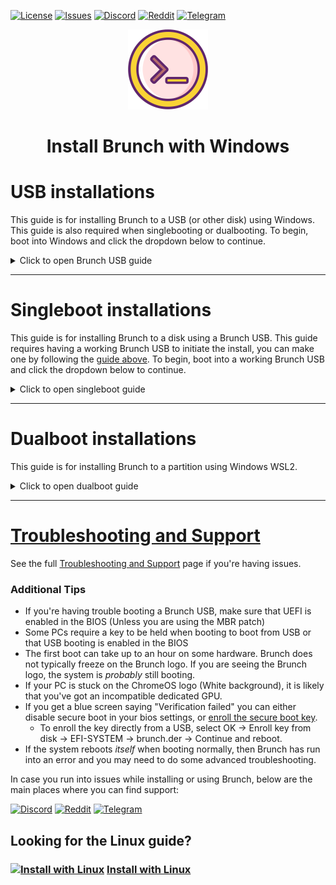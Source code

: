 <div id="top"></div>

<!-- Shields/Logos -->
[![License][license-shield]][license-url]
[![Issues][issues-shield]][issues-url]
[![Discord][discord-shield]][discord-url]
[![Reddit][reddit-shield]][reddit-url]
[![Telegram][telegram-shield]][telegram-url]
<!-- Project Logo -->
<p align="center">
  <a href="https://github.com/sebanc/brunch" title="Brunch">
   <img src="./images/terminal_icon-512.png" width="128px" alt="Logo"/>
  </a>
</p>
<h1 align="center">Install Brunch with Windows</h1>

<!-- Installation Guides -->
# USB installations
This guide is for installing Brunch to a USB (or other disk) using Windows. This guide is also required when singlebooting or dualbooting. To begin, boot into Windows and click the dropdown below to continue.

<details>
  <summary>Click to open Brunch USB guide</summary>

### Requirements
- Administrator access.
- Target Disk/USB must be 16 GB minimum.
  - You will also need about 16 GB of free space in your Windows installation.
- A linux installation vis WSL2
- `pv`, `tar`, `unzip` and `cgpt` packages.
- A [compatible PC][compatibility] to boot Brunch on.
- An entry level understanding of the linux terminal.
  - This guide aims to make this process as easy as possible, but knowing the basics is expected.

### Recoveries
1. Download a recovery suitable for your CPU. The list below can help you select one. You do *not* need to select a recovery that matches the latest Brunch release number, the most recent avaliable is typically fine.
  
#### Intel
* ["rammus" is suggested for 1st gen -> 9th gen.][recovery-rammus]
* ["volteer" is suggested for 10th & 11th gen.][recovery-volteer]
  * [11th gen (and some 10th gen) may need kernel 5.10][changing-kernels] 
#### AMD
* ["grunt" is suggested for Stoney Ridge & Bristol Ridge.][recovery-grunt]
* ["zork" is suggested for Ryzen.][recovery-zork]
  * [Ryzen 4xxx devices need kernel 5.10][changing-kernels]

Recoveries can be found by clicking the above links. They can also be found by going to [cros.tech][cros-tech] or the [cros-updates-serving][cros-official] site and searching for the recovery you want.

After selecting the recovery you want, you can select a specific release. Posted releases may be behind the current release, this is normal and you can update into the current release later. It is usually suggested to use the latest release avaliable.

### Gathering Files
2. Download the Brunch files from this GitHub repository. Do not use files found on other sites or linked in videos online. The [releases tab][releases-tab] can be found at the bottom of the right-hand column on the main GitHub page, but it is generally suggested to use the [latest release][latest-release].

When downloading a release, select the brunch...tar.gz file from the assets at the bottom of the release post. You do not need the source code files, do not download them.

Before continuing, you will need a linux distro installed from the Microsoft Store using WSL2, and the distro must be set up and ready to use. Please refer to online resources for this as the setup can be complicated for some systems.

### Prepare the Terminal
3. Once both files have been downloaded, the Brunch release and your chosen ChromeOS recovery, Launch WSL2.
4. Make sure that pv, cgpt, tar and unzip are installed.

```sudo apt update && sudo apt -y install pv cgpt tar unzip```
  * My example uses `apt`, a package manager for Debian and Ubuntu based distros. If you use Arch, you will need [vboot-utils][vboot-utils] for access to cgpt and a different package manager may be needed to install the rest.

4b. Some Linux releases may require the `universe` repo to install some of the above dependencies. If you get any errors about a dependency being unavaliable, add the `universe` repo with this command, and then try the previous step again afterwards.

```sudo add-apt-repository universe```
  
5. After all dependencies have been installed, `cd` into the directory where your files were downloaded.
  * Replace `username` with your *Windows* username.
  * The linux terminal is Case Sensitive, be mindful of capital letters.

```cd /mnt/c/Users/username/Downloads```
  
6. Extract the Brunch archive using `tar`
  * Replace `brunch_filename.tar.gz` with the file's actual filename.

```tar zxvf brunch_filename.tar.gz```
  
7. Extract the ChromeOS recovery using `unzip`
  * Replace `chromeos_filename.bin.zip` with the file's actual filename.

```unzip chromeos_filename.bin.zip```

Once completed, you will have 4 new files from the brunch archive, and a recovery bin that we will use in the next step.

### Special instructions for Legacy devices **only**
This step is only needed for legacy boot devices that do not support UEFI. If your PC supports UEFI, _skip this step!_
* If you need it, this is when you should download the [MBR patch][mbr-patch] from the main branch and extract it with `tar`.
  * This file will overwrite some of the files you've already extracted, this is supposed to happen.

```tar zxvf mbr_support.tar.gz```

### Install Brunch

8. Once you've got your files ready, you're ready to install Brunch.
  * As before, replace `chromeos_filename.bin` with the bin file's actual filename.

```sudo bash chromeos-install.sh -src chromeos_filename.bin -dst chromeos.img```

The script will ask for confirmation. If you're ready to install, type `yes` into the prompt.

The installation may take some time depending on the speed of your disk, please be patient. There may be a couple of GPT Header errors, which can be safely ignored. 

The installation will report that ChromeOS was installed when it is finished. Before closing the terminal, make sure that there are no additional errors in the terminal. If there are no errors, then you are good to go!

### Making the USB

9. Since WSL2 does not have direct disk access, we make an img with WSL2 and then use another program such as [Rufus][rufus-link] or [Etcher][etcher-link] to write the disk to a USB. Open the program of your choice, select the chromeos.img in your Downloads folder and write it to your USB.

### Next Steps
  
If you installed to a USB or a second internal disk, then you should be ready to boot into Brunch. If you've installed to a USB, keep it plugged in and reboot. It is normal for the first boot to take a very long time, please be patient.

* The first boot is the best time to setup anything important such as [changing kernels][changing-kernels] or [framework options][framework-options] by selecting the "ChromeOS (Settings)" boot option.
* If you have any issues, it is strongly advised to check out the [Brunch Configuration Menu][edit-brunch-config] for possible patches or solutions.
* At this point, your device may incorrectly state that your installation is only 14 GB, regardless of it's actual size. This can be fixed by opening a developer shell on the startup screen with **Ctrl + Alt + F2**.
  * Log in as `root` there should be no password.
  * Enter `resize-data` then reboot the PC when it's finished. Your reported size should now be accurate.

## Secure Boot
  
10. If secure boot is enabled, a blue screen saying `Verification failed: (15) Access Denied` may appear upon boot. 
  * To enroll the key directly from a USB, select OK -> Enroll key from disk -> EFI-SYSTEM -> brunch.der -> Continue and reboot.

  </details>
  
***
 
# Singleboot installations
This guide is for installing Brunch to a disk using a Brunch USB. This guide requires having a working Brunch USB to initiate the install, you can make one by following the [guide above][brunch-usb-guide-win]. To begin, boot into a working Brunch USB and click the dropdown below to continue.

<details>
  <summary>Click to open singleboot guide</summary>

### Requirements
- Administrator access.
- Target Disk must be 16 GB minimum.
- Working Brunch USB.
- A [compatible PC][compatibility] to boot Brunch on.
- An entry level understanding of the linux terminal.
  - This guide aims to make this process as easy as possible, but knowing the basics is expected.

### Selecting a Target Disk
  
1. Log into ChromeOS, and open a Crosh Shell with **Ctrl + Alt + T**, then enter `shell` at the prompt.
  
2. Before continuing, you will need to know what disk you want to install to. Be absolutely sure **before** you continue, this installation will erase **everything** on that disk, including other partitions. The disk must be at least 16 GB, or the installation will fail. There are several ways to determine which disk is your target, in my example I'll be using `lsblk`.
  
```lsblk -e7```
  
This command will show your disks, and the partitions on them. It will also show their sizes and if they are currently mounted. Use this information to determine which disk is your target.
  
***
  
#### Tips:
  
* Your target will **never** be zram or a loop device.
* Some PCs may require RAID to be disabled before showing your disks correctly.
* For this installation, a USB is treated the same as any HDD or SSD.
* If there is an EFI mountpoint on a disk that disk is your boot disk.
  * You **cannot** install Brunch directly onto the same disk you are currently booting from.
* When doing a singleboot installation, your target will **not** be a partition. This method installs to the *entire* disk.
  
  ***
  
### Install Brunch
  
3. Once you've determined your target disk, you're ready to install Brunch.
  * You will replace `disk` with your target disk. (Such as `sdb`, `mmcblk0` or `nvme0n1` for example)
  
```sudo chromeos-install -dst /dev/disk```
  
The script will ask for confirmation. If you're ready to install, type `yes` into the prompt.
  
The installation may take some time depending on the speed of your target disk, please be patient. There may be a couple of GPT Header errors, which can be safely ignored. 
  
The installation will report that ChromeOS was installed when it is finished. Before closing the terminal, make sure that there are no additional errors in the terminal. If there are no errors, then you are good to go!

### Next Steps
  
It is normal for the first boot to take a very long time, please be patient.

* The first boot is the best time to setup anything important such as [changing kernels][changing-kernels] or [framework options][framework-options] by selecting the "ChromeOS (Settings)" boot option.
* If you have any issues, it is strongly advised to check out the [Brunch Configuration Menu][edit-brunch-config] for possible patches or solutions.
  
</details>  
  
  ***
 
# Dualboot installations
This guide is for installing Brunch to a partition using Windows WSL2.

<details>
  <summary>Click to open dualboot guide</summary>

### Requirements
- Administrator access.
- Target partition must be 16gb minimum, unencrypted (bitlocker disabled), and formatted as NTFS.
- A linux installation vis WSL2
- `pv`, `tar`, `unzip` and `cgpt` packages.
- A [compatible PC][compatibility] to boot Brunch on.
- An entry level understanding of the linux terminal.
  - This guide aims to make this process as easy as possible, but knowing the basics is expected.

### Recoveries
1. Download a recovery suitable for your CPU. The list below can help you select one. You do *not* need to select a recovery that matches the latest Brunch release number, the most recent avaliable is typically fine.
  
#### Intel
* ["rammus" is suggested for 1st gen -> 9th gen.][recovery-rammus]
* ["volteer" is suggested for 10th & 11th gen.][recovery-volteer]
  * [11th gen (and some 10th gen) may need kernel 5.10][changing-kernels] 
#### AMD
* ["grunt" is suggested for Stoney Ridge & Bristol Ridge.][recovery-grunt]
* ["zork" is suggested for Ryzen.][recovery-zork]
  * [Ryzen 4xxx devices need kernel 5.10][changing-kernels]

Recoveries can be found by clicking the above links. They can also be found by going to [cros.tech][cros-tech] or the [cros-updates-serving][cros-official] site and searching for the recovery you want.

After selecting the recovery you want, you can select a specific release. Posted releases may be behind the current release, this is normal and you can update into the current release later. It is usually suggested to use the latest release avaliable.

### Gathering Files
2. Download the Brunch files from this GitHub repository. Do not use files found on other sites or linked in videos online. The [releases tab][releases-tab] can be found at the bottom of the right-hand column on the main GitHub page, but it is generally suggested to use the [latest release][latest-release].

When downloading a release, select the brunch...tar.gz file from the assets at the bottom of the release post. You do not need the source code files, do not download them.

Before continuing, you will need a linux distro installed from the Microsoft Store using WSL2, and the distro must be set up and ready to use. Please refer to online resources for this as the setup can be complicated for some systems.

### Prepare the Terminal
3. Once both files have been downloaded, the Brunch release and your chosen ChromeOS recovery, Launch WSL2.
4. Make sure that pv, cgpt, tar and unzip are installed.

```sudo apt update && sudo apt -y install pv cgpt tar unzip```
  * My example uses `apt`, a package manager for Debian and Ubuntu based distros. If you use Arch, you will need [vboot-utils][vboot-utils] for access to cgpt and a different package manager may be needed to install the rest.

4b. Some Linux releases may require the `universe` repo to install some of the above dependencies. If you get any errors about a dependency being unavaliable, add the `universe` repo with this command, and then try the previous step again afterwards.

```sudo add-apt-repository universe```
  
5. After all dependencies have been installed, `cd` into the directory where your files were downloaded.
  * Replace `username` with your *Windows* username.
  * The linux terminal is Case Sensitive, be mindful of capital letters.

```cd /mnt/c/Users/username/Downloads```
  
6. Extract the Brunch archive using `tar`
  * Replace `brunch_filename.tar.gz` with the file's actual filename.

```tar zxvf brunch_filename.tar.gz```
  
7. Extract the ChromeOS recovery using `unzip`
  * Replace `chromeos_filename.bin.zip` with the file's actual filename.

```unzip chromeos_filename.bin.zip```

Once completed, you will have 4 new files from the brunch archive, and a recovery bin that we will use in the next step.

### Install Brunch

8. Once you've got your files ready, you're ready to install Brunch.
  * As before, replace `chromeos_filename.bin` with the bin file's actual filename.
  * You will also replace `size` with a whole number. (Such as `14`, `20`, or `100` for example)
    * The number must be a *minimum* of 14, but *less* than the avaliable space on your partition in GB.

Make a directory to install Brunch, for example:  
  - run `mkdir /mnt/c/Users/username/brunch` if you want to install brunch in your home folder on C: partition.
  - or `mkdir /mnt/d/brunch` if you want to install brunch in the D: partition.

  Then launch the installer providing "-dst" argument with the name of the image file to be created (in your brunch directory):
```sudo bash chromeos-install.sh -src chromeos_filename.bin -dst /mnt/c/Users/username/brunch/chromeos.img -s size```

The installation may take some time depending on the speed of your target disk, please be patient. There may be a couple of GPT Header errors, which can be safely ignored. If you are told that there is not enough space to install, reduce the number at the end of your command until it fits. It is normal that the img cannot take the entire space of the partition, as some of that space is reserved by the system.

When the installer asks you for the type of install, type "dualboot" in the terminal and press "Enter" to continue.

The installation will report that ChromeOS was installed when it is finished. Before continuing, make sure that there are no additional errors in the terminal. If there are no errors, then you are good to continue!
  
### Set up Grub2Win
10. Reboot into Windows and install [Grub2win][grub2win] if you have not already, then launch the program.
  
11. Click on the `Manage Boot Menu` button, then `Add A New Entry`.
  
  * Select `Create user section` from the 'Type' section. This will open a text file. Open the chromeos.grub.txt file we saved earlier, it's in the same directory as your chromeos.img. Copy the grub boot entries saved in that file and copy them into Grub2win.
  
  * Click `Ok` and `Apply` to save your entries into Grub2win.
    * Your entry will not be saved unless you click *both* `Ok` *and* `Apply`.

### Prevent Windows from locking the NTFS partition
12. Disable encryption / hibernation

ChromeOS will not be bootable and / or stable if you do not perform the below actions (Refer to Windows online resources if needed):
  - Ensure that bitlocker is disabled on the drive which contains the ChromeOS image or disable it.
  - Disable fast startup.
  - Disable hibernation.
  
At this point, you are ready to reboot and you'll be greeted by the Grub2win menu instead of booting into Windows. 

### Next Steps
  
It is normal for the first boot to take a very long time, please be patient.

* The first boot is the best time to setup anything important such as [changing kernels][changing-kernels] or [framework options][framework-options] by selecting the "ChromeOS (Settings)" boot option.
* If you have any issues, it is strongly advised to check out the [Brunch Configuration Menu][edit-brunch-config] for possible patches or solutions.

  </details>
 
 ***
 
# [Troubleshooting and Support][troubleshooting-and-faqs]

See the full [Troubleshooting and Support][troubleshooting-and-faqs] page if you're having issues.

### Additional Tips
* If you're having trouble booting a Brunch USB, make sure that UEFI is enabled in the BIOS (Unless you are using the MBR patch)
* Some PCs require a key to be held when booting to boot from USB or that USB booting is enabled in the BIOS
* The first boot can take up to an hour on some hardware. Brunch does not typically freeze on the Brunch logo. If you are seeing the Brunch logo, the system is _probably_ still booting.
* If your PC is stuck on the ChromeOS logo (White background), it is likely that you've got an incompatible dedicated GPU.
* If you get a blue screen saying "Verification failed" you can either disable secure boot in your bios settings, or [enroll the secure boot key][secure-boot].
  * To enroll the key directly from a USB, select OK -> Enroll key from disk -> EFI-SYSTEM -> brunch.der -> Continue and reboot.
* If the system reboots _itself_ when booting normally, then Brunch has run into an error and you may need to do some advanced troubleshooting.

In case you run into issues while installing or using Brunch, below are the main places where you can find support:

[![Discord][discord-shield]][discord-url]
[![Reddit][reddit-shield]][reddit-url]
[![Telegram][telegram-shield]][telegram-url]

<!-- Alternate Guide -->
## Looking for the Linux guide?
### [![Install with Linux][linux-img]][linux-guide]  [Install with Linux][Linux-guide]

<!-- Reference Links -->
<!-- Badges -->
[license-shield]: https://img.shields.io/github/license/sebanc/brunch?label=License&logo=Github&style=flat-square
[license-url]: ./LICENSE
[forks-shield]: https://img.shields.io/github/forks/sebanc/brunch?label=Forks&logo=Github&style=flat-square
[forks-url]: https://github.com/sebanc/brunch/fork
[stars-shield]: https://img.shields.io/github/stars/sebanc/brunch?label=Stars&logo=Github&style=flat-square
[stars-url]: https://github.com/sebanc/brunch/stargazers
[issues-shield]: https://img.shields.io/github/issues/sebanc/brunch?label=Issues&logo=Github&style=flat-square
[issues-url]: https://github.com/sebanc/brunch/issues
[pulls-shield]: https://img.shields.io/github/issues-pr/sebanc/brunch?label=Pull%20Requests&logo=Github&style=flat-square
[pulls-url]: https://github.com/sebanc/brunch/pulls
[discord-shield]: https://img.shields.io/badge/Discord-Join-7289da?style=flat-square&logo=discord&logoColor=%23FFFFFF
[discord-url]: https://discord.gg/x2EgK2M
[telegram-shield]: https://img.shields.io/badge/Telegram-Join-0088cc?style=flat-square&logo=telegram&logoColor=%23FFFFFF
[telegram-url]: https://t.me/chromeosforpc
[reddit-shield]: https://img.shields.io/badge/Reddit-Join-FF5700?style=flat-square&logo=reddit&logoColor=%23FFFFFF
[reddit-url]: https://www.reddit.com/r/Brunchbook

<!-- Outbound Links -->
[croissant]: https://github.com/imperador/chromefy
[swtpm]: https://github.com/stefanberger/swtpm
[linux-surface]: https://github.com/linux-surface/linux-surface
[chromebrew]: https://github.com/skycocker/chromebrew
[intel-cpus]: https://en.wikipedia.org/wiki/Intel_Core
[intel-list]: https://en.wikipedia.org/wiki/List_of_Intel_CPU_microarchitectures
[atom-cpus]: https://en.wikipedia.org/wiki/Intel_Atom
[atom-list]: https://en.wikipedia.org/wiki/List_of_Intel_Atom_microprocessors
[amd-sr-list]: https://en.wikipedia.org/wiki/List_of_AMD_accelerated_processing_units#%22Stoney_Ridge%22_(2016)
[amd-ry-list]: https://en.wikipedia.org/wiki/List_of_AMD_Ryzen_processors
[recovery-rammus]: https://cros.tech/device/rammus
[recovery-volteer]: https://cros.tech/device/volteer
[recovery-grunt]: https://cros.tech/device/grunt
[recovery-zork]: https://cros.tech/device/zork
[cros-tech]: https://cros.tech/
[cros-official]: https://cros-updates-serving.appspot.com/
[vboot-utils]: https://aur.archlinux.org/packages/vboot-utils
[rufus-link]: https://rufus.ie/
[etcher-link]: https://www.balena.io/etcher/
[grub2win]: https://sourceforge.net/projects/grub2win/

<!-- Images -->
[decon-icon-24]: ./images/decon_icon-24.png
[decon-icon-512]: ./images/decon_icon-512.png
[terminal-icon-24]: ./images/terminal_icon-24.png
[terminal-icon-512]: ./images/terminal_icon-512.png
[settings-icon-512]: ./images/settings_icon-512.png
[windows-img]: https://img.icons8.com/color/24/000000/windows-10.png
[linux-img]: https://img.icons8.com/color/24/000000/linux--v1.png

<!-- Internal Links -->
[cpu-wiki]: https://github.com/sebanc/brunch/wiki/CPUs-&-Recoveries
[windows-guide]: ./install-with-windows.md
[linux-guide]: ./install-with-linux.md
[troubleshooting-and-faqs]: ./troubleshooting-and-faqs.md
[compatibility]: ./README.md#supported-hardware
[changing-kernels]: ./troubleshooting-and-faqs.md#kernels
[framework-options]: ./troubleshooting-and-faqs.md#framework-options
[releases-tab]: https://github.com/sebanc/brunch/releases
[latest-release]: https://github.com/sebanc/brunch/releases/latest
[mbr-patch]: https://github.com/sebanc/brunch/raw/master/mbr_support.tar.gz
[brunch-der]: https://github.com/sebanc/brunch/raw/master/brunch.der
[secure-boot]: ./install-with-linux.md#secure-boot
[brunch-usb-guide-win]:  ./install-with-windows.md#usb-installations
[brunch-usb-guide-lin]:  ./install-with-linux.md#usb-installations
[edit-brunch-config]: ./troubleshooting-and-faqs.md#brunch-configuration-menu
